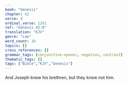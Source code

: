 ```yaml
---
book: "Genesis"
chapter: 42
verse: 8
ordinal_verse: 1261
ref: "Genesis 42:8"
translation: "KJV"
genre: "Law"
word_count: 10
topics: []
cross_references: []
grammar_tags: [conjunctive-opener, negation, contrast]
thematic_tags: []
tags: ["Bible","KJV","Genesis"]
---
```

And Joseph knew his brethren, but they knew not him.
